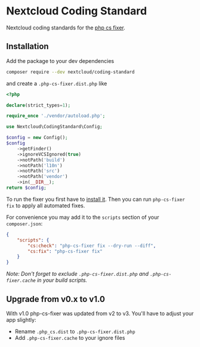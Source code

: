 # Nextcloud Coding Standard

Nextcloud coding standards for the [php cs fixer](https://github.com/FriendsOfPHP/PHP-CS-Fixer).

## Installation

Add the package to your dev dependencies

```bash
composer require --dev nextcloud/coding-standard
```

and create a `.php-cs-fixer.dist.php` like

```php
<?php

declare(strict_types=1);

require_once './vendor/autoload.php';

use Nextcloud\CodingStandard\Config;

$config = new Config();
$config
	->getFinder()
	->ignoreVCSIgnored(true)
	->notPath('build')
	->notPath('l10n')
	->notPath('src')
	->notPath('vendor')
	->in(__DIR__);
return $config;
```

To run the fixer you first have to [install it](https://github.com/FriendsOfPhp/PHP-CS-Fixer#installation). Then you can run `php-cs-fixer fix` to apply all automated fixes.

For convenience you may add it to the `scripts` section of your `composer.json`:

```json
{
    "scripts": {
        "cs:check": "php-cs-fixer fix --dry-run --diff",
        "cs:fix": "php-cs-fixer fix"
    }
}
```

*Note: Don't forget to exclude `.php-cs-fixer.dist.php` and `.php-cs-fixer.cache` in your build scripts.*

## Upgrade from v0.x to v1.0

With v1.0 php-cs-fixer was updated from v2 to v3. You'll have to adjust your app slightly:

* Rename `.php_cs.dist` to `.php-cs-fixer.dist.php`
* Add `.php-cs-fixer.cache` to your ignore files
